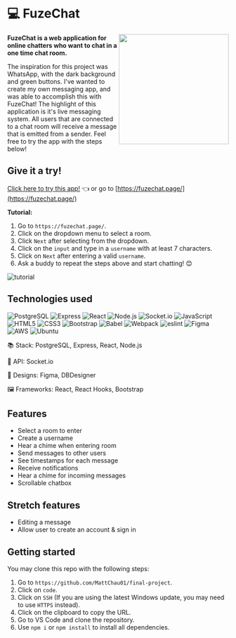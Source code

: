 # :computer: FuzeChat

<img src="https://media4.giphy.com/media/v1.Y2lkPTc5MGI3NjExM2Y1ODY5YWNmMTM0NDkzMGM0NzhlZjUzMGI0MzU0ZmQxZDk3MzgwNCZjdD1n/LrMM4QuRx5BDzLzAMR/giphy.gif" align="right" width="250">

<strong>FuzeChat is a web application for online chatters who want to chat in a one time chat room.</strong>

The inspiration for this project was WhatsApp, with the dark background and green buttons. I've wanted to create my own messaging app, and was able to accomplish this with FuzeChat! The highlight of this application is it's live messaging system. All users that are connected to a chat room will receive a message that is emitted from a sender. Feel free to try the app with the steps below!

## Give it a try!

[Click here to try this app!](https://fuzechat.page/) :point_left: or go to [https://fuzechat.page/](https://fuzechat.page/)

<strong>Tutorial:</strong>

1. Go to `https://fuzechat.page/`.
2. Click on the dropdown menu to select a room.
3. Click `Next` after selecting from the dropdown.
4. Click on the `input` and type in a `username` with at least 7 characters.
5. Click on `Next` after entering a valid `username`.
6. Ask a buddy to repeat the steps above and start chatting! :blush:

<img src="https://files.slack.com/files-tmb/T1EHQUJ8J-F04RHU77QN6-3a4610d999/d1_360.gif" alt="tutorial">

## Technologies used

![PostgreSQL](https://img.shields.io/badge/PostgreSQL-316192?style=for-the-badge&logo=postgresql&logoColor=white)
![Express](https://img.shields.io/badge/Express.js-000000?style=for-the-badge&logo=express&logoColor=white)
![React](https://img.shields.io/badge/React-20232A?style=for-the-badge&logo=react&logoColor=61DAFB)
![Node.js](https://img.shields.io/badge/Node.js-339933?style=for-the-badge&logo=nodedotjs&logoColor=white)
![Socket.io](https://img.shields.io/badge/Socket.io-010101?&style=for-the-badge&logo=Socket.io&logoColor=white)
![JavaScript](https://img.shields.io/badge/JavaScript-323330?style=for-the-badge&logo=javascript&logoColor=F7DF1E)
![HTML5](https://img.shields.io/badge/HTML5-E34F26?style=for-the-badge&logo=html5&logoColor=white)
![CSS3](https://img.shields.io/badge/CSS3-1572B6?style=for-the-badge&logo=css3&logoColor=white)
![Bootstrap](https://img.shields.io/badge/Bootstrap-563D7C?style=for-the-badge&logo=bootstrap&logoColor=white)
![Babel](https://img.shields.io/badge/Babel-F9DC3E?style=for-the-badge&logo=babel&logoColor=white)
![Webpack](https://img.shields.io/badge/Webpack-8DD6F9?style=for-the-badge&logo=Webpack&logoColor=white)
![eslint](https://img.shields.io/badge/eslint-3A33D1?style=for-the-badge&logo=eslint&logoColor=white)
![Figma](https://img.shields.io/badge/Figma-F24E1E?style=for-the-badge&logo=figma&logoColor=white)
![AWS](https://img.shields.io/badge/Amazon_AWS-FF9900?style=for-the-badge&logo=amazonaws&logoColor=white)
![Ubuntu](https://img.shields.io/badge/Ubuntu-E95420?style=for-the-badge&logo=ubuntu&logoColor=white)

:books: Stack: PostgreSQL, Express, React, Node.js

:tokyo_tower: API: Socket.io

:memo: Designs: Figma, DBDesigner

:framed_picture: Frameworks: React, React Hooks, Bootstrap

## Features

- Select a room to enter
- Create a username
- Hear a chime when entering room
- Send messages to other users
- See timestamps for each message
- Receive notifications
- Hear a chime for incoming messages
- Scrollable chatbox

## Stretch features

- Editing a message
- Allow user to create an account & sign in

## Getting started

You may clone this repo with the following steps:
1. Go to `https://github.com/MattChau01/final-project`.
2. Click on `code`.
3. Click on `SSH` (If you are using the latest Windows update, you may need to use `HTTPS` instead).
4. Click on the clipboard to copy the URL.
5. Go to VS Code and clone the repository.
6. Use `npm i` or `npm install` to install all dependencies.
